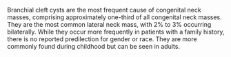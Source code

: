 Branchial cleft cysts are the most frequent cause of congenital neck masses, comprising approximately one-third of all congenital neck masses. They are the most common lateral neck mass, with 2% to 3% occurring bilaterally. While they occur more frequently in patients with a family history, there is no reported predilection for gender or race. They are more commonly found during childhood but can be seen in adults.